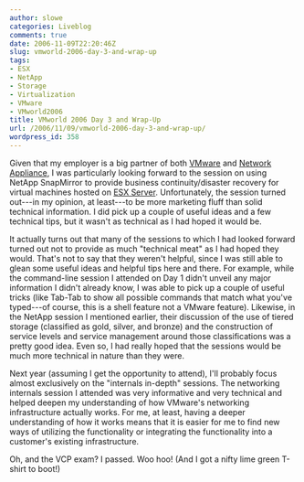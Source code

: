 ```yaml
---
author: slowe
categories: Liveblog
comments: true
date: 2006-11-09T22:20:46Z
slug: vmworld-2006-day-3-and-wrap-up
tags:
- ESX
- NetApp
- Storage
- Virtualization
- VMware
- VMworld2006
title: VMworld 2006 Day 3 and Wrap-Up
url: /2006/11/09/vmworld-2006-day-3-and-wrap-up/
wordpress_id: 358
---
```


Given that my employer is a big partner of both [VMware](http://www.vmware.com/) and [Network Appliance](http://www.netapp.com/), I was particularly looking forward to the session on using NetApp SnapMirror to provide business continuity/disaster recovery for virtual machines hosted on [ESX Server](http://www.vmware.com/products/vi/esx/). Unfortunately, the session turned out---in my opinion, at least---to be more marketing fluff than solid technical information. I did pick up a couple of useful ideas and a few technical tips, but it wasn't as technical as I had hoped it would be.

It actually turns out that many of the sessions to which I had looked forward turned out not to provide as much "technical meat" as I had hoped they would. That's not to say that they weren't helpful, since I was still able to glean some useful ideas and helpful tips here and there. For example, while the command-line session I attended on Day 1 didn't unveil any major information I didn't already know, I was able to pick up a couple of useful tricks (like Tab-Tab to show all possible commands that match what you've typed---of course, this is a shell feature not a VMware feature). Likewise, in the NetApp session I mentioned earlier, their discussion of the use of tiered storage (classified as gold, silver, and bronze) and the construction of service levels and service management around those classifications was a pretty good idea. Even so, I had really hoped that the sessions would be much more technical in nature than they were.

Next year (assuming I get the opportunity to attend), I'll probably focus almost exclusively on the "internals in-depth" sessions. The networking internals session I attended was very informative and very technical and helped deepen my understanding of how VMware's networking infrastructure actually works. For me, at least, having a deeper understanding of how it works means that it is easier for me to find new ways of utilizing the functionality or integrating the functionality into a customer's existing infrastructure.

Oh, and the VCP exam? I passed. Woo hoo! (And I got a nifty lime green T-shirt to boot!)
